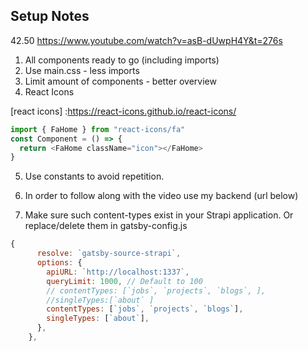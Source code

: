 ## Setup Notes

42.50
https://www.youtube.com/watch?v=asB-dUwpH4Y&t=276s


1. All components ready to go (including imports)
2. Use main.css - less imports
3. Limit amount of components - better overview
4. React Icons

[react icons] :https://react-icons.github.io/react-icons/

```javascript
import { FaHome } from "react-icons/fa"
const Component = () => {
  return <FaHome className="icon"></FaHome>
}
```

5. Use constants to avoid repetition.
6. In order to follow along with the video use my backend (url below)

   [strapi backend]:https://github.com/john-smilga/strapi-gatsby-porfolio-2020-api

7. Make sure such content-types exist in your Strapi application. Or replace/delete them in gatsby-config.js

```javascript
{
      resolve: `gatsby-source-strapi`,
      options: {
        apiURL: `http://localhost:1337`,
        queryLimit: 1000, // Default to 100
        // contentTypes: [`jobs`, `projects`, `blogs`, ],
        //singleTypes:[`about` ]
        contentTypes: [`jobs`, `projects`, `blogs`],
        singleTypes: [`about`],
      },
    },
```
